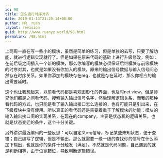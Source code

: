 ```yaml
---
id: 98
title: 怎么进行时序对齐
date: 2019-01-13T21:29:14+08:00
author: MR. ruan
layout: revision
guid: http://www.ruanyz.world/98.html
permalink: /98.html
---
```

上两周一直在写一些小的模块，虽然是简单的练习，但是单独的去写，只要了解功能，就进行逻辑实现就行了。但是如果在原来代码的基础上进行升级修改，例如：在前后级之间插入一个新的模块，那么你编写的模块必须保证后继模块与前级模块的时序对其，也就是如果没有你加入的模块，原来的输出信号数据与输入信号间必然存在时序关系，如果你添加的模块存在reg，也就是存在延时，那么你相应的输出需要延时。

这个也让我想起来，以前看代码都是喜欢图形化的界面，也及时net view。但是师兄他们都是之间看代码，搜索输入输出信号名字，然后理解逻辑关系，而我的那种看代码的方式，也只能是看了输入输出接口怎么连接的，也有可能只是引出来，在下级模块并没有使用。所以真正的看代码还是需要着重于了解模块的功能；模块的输入输出接口间的实现关系，在现在的company，主要是状态机的逻辑关系，也就是状态变迁的条件，这个十分关键。

另外讲讲最近编码的一些反思：可以自定义reg信号，标记某些未知状态，便于查错；自己编写了逻辑，但是不输出，那么就需要一级一级的查找你的信号在什么添加下输出，也就是你的条件十分触发（满足）。不然就是代码问题，自己遇到的就是判断相等，由于位宽错位，导致判断逻辑错误。